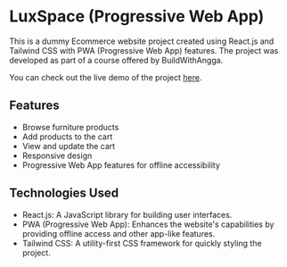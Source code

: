 # LuxSpace (Progressive Web App)

This is a dummy Ecommerce website project created using React.js and Tailwind CSS with PWA (Progressive Web App) features. The project was developed as part of a course offered by BuildWithAngga. 

You can check out the live demo of the project [here](https://luxspace-178.vercel.app).

## Features

- Browse furniture products 
- Add products to the cart
- View and update the cart
- Responsive design
- Progressive Web App features for offline accessibility

## Technologies Used

- React.js: A JavaScript library for building user interfaces.
- PWA (Progressive Web App): Enhances the website's capabilities by providing offline access and other app-like features.
- Tailwind CSS: A utility-first CSS framework for quickly styling the project.
